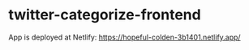 # twitter-categorize-frontend

App is deployed at Netlify: https://hopeful-colden-3b1401.netlify.app/ 
